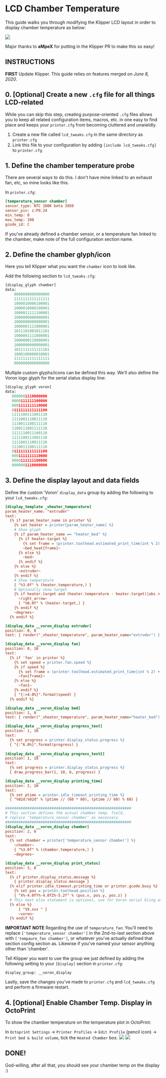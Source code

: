 # LCD Chamber Temperature
This guide walks you through modifying the Klipper LCD layout in order to display chamber temperature as below:

![](images/modified_display_layout.jpg)

Major thanks to **aMpeX** for putting in the Klipper PR to make this so easy!

## **INSTRUCTIONS**
**FIRST** Update Klipper. This guide relies on features merged on *June 8, 2020*.

## 0. [Optional] Create a new `.cfg` file for all things LCD-related
While you can skip this step, creating purpose-oriented `.cfg` files allows you to keep all related configuration items, macros, etc. in one easy to find place and keeps your `printer.cfg` from becoming cluttered and unwieldly.
1) Create a new file called `lcd_tweaks.cfg` in the same directory as `printer.cfg`
2) Link this file to your configuration by adding `[include lcd_tweaks.cfg]` to `printer.cfg`

## 1. Define the chamber temperature probe
There are several ways to do this. I don't have mine linked to an exhaust fan, etc, so mine looks like this. 

In `printer.cfg`:
```ini
[temperature_sensor chamber]
sensor_type: NTC 100K beta 3950
sensor_pin: z:P0.24
min_temp: 0
max_temp: 100
gcode_id: C
```
If you've already defined a chamber sensor, or a temperature fan linked to the chamber, make note of the full configuration section name.

## 2. Define the chamber glyph/icon
Here you tell Klipper what you want the `chamber` icon to look like.

Add the following section to `lcd_tweaks.cfg`:
```py
[display_glyph chamber]
data:
    0000000000000000
    1111111111111111
    1000010000100001
    1000010000100001
    1000011111100001
    1000000000000001
    1000000000000001
    1000001111000001
    1011101001011101
    1000001111000001
    1000000110000001
    1000000000000001
    1011111111111101
    1000100000010001
    1111111111111111
    0000000000000000
 ```
 Multiple custom glyphs/icons can be defined this way. We'll also define the Voron logo glyph for the serial status display line:
 ```py
[display_glyph voron]
data:
    0000001110000000
    0000111111100000
    0001111111110000
    0111111111111100
    1111100111001110
    1111001110011110
    1110011100111110
    1100111001111110
    1111110011100110
    1111100111001110
    1111001110011110
    1110011100111110
    0111111111111100
    0001111111110000
    0000111111100000
    0000001110000000
 ```

## 3. Define the display layout and data fields
Define the custom 'Voron' `display_data` group by adding the following to your `lcd_tweaks.cfg`:
```ini
[display_template _vheater_temperature]
param_heater_name: "extruder"
text:
  {% if param_heater_name in printer %}
    {% set heater = printer[param_heater_name] %}
    # Show glyph
    {% if param_heater_name == "heater_bed" %}
      {% if heater.target %}
        {% set frame = (printer.toolhead.estimated_print_time|int % 2) + 1 %}
        ~bed_heat{frame}~
      {% else %}
        ~bed~
      {% endif %}
    {% else %}
      ~extruder~
    {% endif %}
    # Show temperature
    { "%3.0f" % (heater.temperature,) }
    # Optionally show target
    {% if heater.target and (heater.temperature - heater.target)|abs > 2 %}
      ~right_arrow~
      { "%0.0f" % (heater.target,) }
    {% endif %}
    ~degrees~
  {% endif %}

[display_data __voron_display extruder]
position: 0, 0
text: { render("_vheater_temperature", param_heater_name="extruder") }

[display_data __voron_display fan]
position: 0, 10
text:
  {% if 'fan' in printer %}
    {% set speed = printer.fan.speed %}
    {% if speed %}
      {% set frame = (printer.toolhead.estimated_print_time|int % 2) + 1 %}
      ~fan{frame}~
    {% else %}
      ~fan1~
    {% endif %}
    { "{:>4.0%}".format(speed) }
  {% endif %}

[display_data __voron_display bed]
position: 1, 0
text: { render("_vheater_temperature", param_heater_name="heater_bed") }

[display_data __voron_display progress_text]
position: 1, 10
text:
  {% set progress = printer.display_status.progress %}
  { "{:^6.0%}".format(progress) }
  
[display_data __voron_display progress_text2]
position: 1, 10
text:
  {% set progress = printer.display_status.progress %}
  { draw_progress_bar(1, 10, 6, progress) }

[display_data __voron_display printing_time]
position: 2, 10
text:
  {% set ptime = printer.idle_timeout.printing_time %}
  { "%02d:%02d" % (ptime // (60 * 60), (ptime // 60) % 60) }

#########################################################
# This section defines the actual chamber temp. field,
# replace 'temperature_sensor chamber' as necessary
#########################################################
[display_data __voron_display chamber]
position: 2, 0
text:
  {% set chamber = printer['temperature_sensor chamber'] %}
	~chamber~
	{ "%3.0f" % (chamber.temperature,) }
	~degrees~

[display_data __voron_display print_status]
position: 3, 0
text: 
  {% if printer.display_status.message %}
    { printer.display_status.message }
  {% elif printer.idle_timeout.printing_time or printer.gcode.busy %}
    {% set pos = printer.toolhead.position %}
    { "X%-4.0fY%-4.0fZ%-5.2f" % (pos.x, pos.y, pos.z) }
  # This next else statement is optional, use for Voron serial bling as in the title image
  {% else %}
	  { "VX.xxx " }
	  ~voron~
  {% endif %}
  ```

**IMPORTANT NOTE**
Regarding the use of `temperature_fan`: You'll need to replace `['temperature_sensor chamber']` in the 2nd-to-last section above with `['tempaure_fan chamber']`, or whatever you've actually defined that section config section as. Likewise if you've named your sensor anything other than 'chamber'.

Tell Klipper you want to use the group we just defined by adding the following setting to your `[Display]` section in `printer.cfg`:
```
display_group: __voron_display
```
Lastly, save the changes you've made to `printer.cfg` and `lcd_tweaks.cfg` and perform a firmware restart.

## 4. [Optional] Enable Chamber Temp. Display in OctoPrint
To show the chamber temperature on the temperature plot in OctoPrint:

In `Octoprint Settings` -> `Printer Profiles` -> `Edit Profile` (pencil icon) -> `Print bed & build volume`, tick the `Heated Chamber` box.
![](images/octoprint_chamber_setting.PNG)
![](images/octoprint_temp_plot.PNG)

## DONE!
God-willing, after all that, you should see your chamber temp on the display :)
